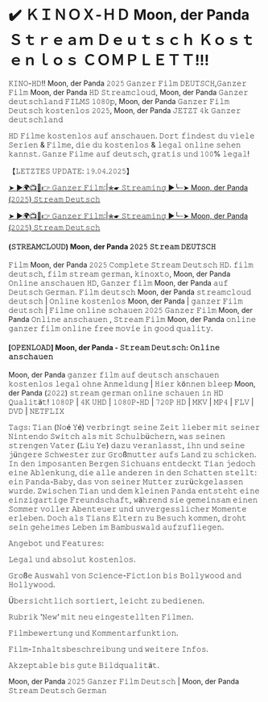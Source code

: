 # ✔️ ＫＩＮＯＸ-ＨＤ Moon, der Panda Ｓｔｒｅａｍ Ｄｅｕｔｓｃｈ Ｋｏｓｔｅｎｌｏｓ ＣＯＭＰＬＥＴＴ!!!

𝙺𝙸𝙽𝙾-𝙷𝙳!! Moon, der Panda 𝟸𝟶𝟸𝟻 𝙶𝚊𝚗𝚣𝚎𝚛 𝙵𝚒𝚕𝚖 𝙳𝙴𝚄𝚃𝚂𝙲𝙷,𝙶𝚊𝚗𝚣𝚎𝚛 𝙵𝚒𝚕𝚖 Moon, der Panda 𝙷𝙳 𝚂𝚝𝚛𝚎𝚊𝚖𝚌𝚕𝚘𝚞𝚍, Moon, der Panda 𝙶𝚊𝚗𝚣𝚎𝚛 𝚍𝚎𝚞𝚝𝚜𝚌𝚑𝚕𝚊𝚗𝚍 𝙵𝙸𝙻𝙼𝚂 𝟷𝟶𝟾𝟶𝚙, Moon, der Panda 𝙶𝚊𝚗𝚣𝚎𝚛 𝙵𝚒𝚕𝚖 𝙳𝚎𝚞𝚝𝚜𝚌𝚑 𝚔𝚘𝚜𝚝𝚎𝚗𝚕𝚘𝚜 𝟸𝟶𝟸𝟻, Moon, der Panda 𝙹𝙴𝚃𝚉𝚃 𝟺𝚔 𝙶𝚊𝚗𝚣𝚎𝚛 𝚍𝚎𝚞𝚝𝚜𝚌𝚑𝚕𝚊𝚗𝚍

𝙷𝙳 𝙵𝚒𝚕𝚖𝚎 𝚔𝚘𝚜𝚝𝚎𝚗𝚕𝚘𝚜 𝚊𝚞𝚏 𝚊𝚗𝚜𝚌𝚑𝚊𝚞𝚎𝚗. 𝙳𝚘𝚛𝚝 𝚏𝚒𝚗𝚍𝚎𝚜𝚝 𝚍𝚞 𝚟𝚒𝚎𝚕𝚎 𝚂𝚎𝚛𝚒𝚎𝚗 & 𝙵𝚒𝚕𝚖𝚎, 𝚍𝚒𝚎 𝚍𝚞 𝚔𝚘𝚜𝚝𝚎𝚗𝚕𝚘𝚜 & 𝚕𝚎𝚐𝚊𝚕 𝚘𝚗𝚕𝚒𝚗𝚎 𝚜𝚎𝚑𝚎𝚗 𝚔𝚊𝚗𝚗𝚜𝚝. 𝙶𝚊𝚗𝚣𝚎 𝙵𝚒𝚕𝚖𝚎 𝚊𝚞𝚏 𝚍𝚎𝚞𝚝𝚜𝚌𝚑, 𝚐𝚛𝚊𝚝𝚒𝚜 𝚞𝚗𝚍 𝟷𝟶𝟶% 𝚕𝚎𝚐𝚊𝚕!

【𝙻𝙴𝚃𝚉𝚃𝙴𝚂 𝚄𝙿𝙳𝙰𝚃𝙴: 𝟷𝟿.𝟶𝟺.𝟸𝟶𝟸𝟻】

[➤ ►🌍📺📱👉 𝙶𝚊𝚗𝚣𝚎𝚛 𝙵𝚒𝚕𝚖:|✮☛ 𝚂𝚝𝚛𝚎𝚊𝚖𝚒𝚗𝚐 ▶️╰┈➤ Moon, der Panda (𝟸𝟶𝟸𝟻) 𝚂𝚝𝚛𝚎𝚊𝚖 𝙳𝚎𝚞𝚝𝚜𝚌𝚑](https://t.co/W1lT5UeOhA)

[➤ ►🌍📺📱👉 𝙶𝚊𝚗𝚣𝚎𝚛 𝙵𝚒𝚕𝚖:|✮☛ 𝚂𝚝𝚛𝚎𝚊𝚖𝚒𝚗𝚐 ▶️╰┈➤ Moon, der Panda (𝟸𝟶𝟸𝟻) 𝚂𝚝𝚛𝚎𝚊𝚖 𝙳𝚎𝚞𝚝𝚜𝚌𝚑](https://t.co/W1lT5UeOhA)

#### (𝚂𝚃𝚁𝙴𝙰𝙼𝙲𝙻𝙾𝚄𝙳) Moon, der Panda 𝟸𝟶𝟸𝟻 𝚂𝚝𝚛𝚎𝚊𝚖 𝙳𝙴𝚄𝚃𝚂𝙲𝙷

𝙵𝚒𝚕𝚖 Moon, der Panda 𝟸𝟶𝟸𝟻 𝙲𝚘𝚖𝚙𝚕𝚎𝚝𝚎 𝚂𝚝𝚛𝚎𝚊𝚖 𝙳𝚎𝚞𝚝𝚜𝚌𝚑 𝙷𝙳. 𝚏𝚒𝚕𝚖 𝚍𝚎𝚞𝚝𝚜𝚌𝚑, 𝚏𝚒𝚕𝚖 𝚜𝚝𝚛𝚎𝚊𝚖 𝚐𝚎𝚛𝚖𝚊𝚗, 𝚔𝚒𝚗𝚘𝚡𝚝𝚘, Moon, der Panda 𝙾𝚗𝚕𝚒𝚗𝚎 𝚊𝚗𝚜𝚌𝚑𝚊𝚞𝚎𝚗 𝙷𝙳, 𝙶𝚊𝚗𝚣𝚎𝚛 𝚏𝚒𝚕𝚖 Moon, der Panda 𝚊𝚞𝚏 𝙳𝚎𝚞𝚝𝚜𝚌𝚑 𝙶𝚎𝚛𝚖𝚊𝚗. 𝙵𝚒𝚕𝚖 𝚍𝚎𝚞𝚝𝚜𝚌𝚑 Moon, der Panda 𝚜𝚝𝚛𝚎𝚊𝚖𝚌𝚕𝚘𝚞𝚍 𝚍𝚎𝚞𝚝𝚜𝚌𝚑 | 𝙾𝚗𝚕𝚒𝚗𝚎 𝚔𝚘𝚜𝚝𝚎𝚗𝚕𝚘𝚜 Moon, der Panda | 𝚐𝚊𝚗𝚣𝚎𝚛 𝙵𝚒𝚕𝚖 𝚍𝚎𝚞𝚝𝚜𝚌𝚑 | 𝙵𝚒𝚕𝚖𝚎 𝚘𝚗𝚕𝚒𝚗𝚎 𝚜𝚌𝚑𝚊𝚞𝚎𝚗 𝟸𝟶𝟸𝟻 𝙶𝚊𝚗𝚣𝚎𝚛 𝙵𝚒𝚕𝚖 Moon, der Panda 𝙾𝚗𝚕𝚒𝚗𝚎 𝚊𝚗𝚜𝚌𝚑𝚊𝚞𝚎𝚗 , 𝚂𝚝𝚛𝚎𝚊𝚖 𝙵𝚒𝚕𝚖 Moon, der Panda 𝚘𝚗𝚕𝚒𝚗𝚎 𝚐𝚊𝚗𝚣𝚎𝚛 𝚏𝚒𝚕𝚖 𝚘𝚗𝚕𝚒𝚗𝚎 𝚏𝚛𝚎𝚎 𝚖𝚘𝚟𝚒𝚎 𝚒𝚗 𝚐𝚘𝚘𝚍 𝚚𝚞𝚊𝚕𝚒𝚝𝚢.

#### [𝙾𝙿𝙴𝙽𝙻𝙾𝙰𝙳] Moon, der Panda - 𝚂𝚝𝚛𝚎𝚊𝚖 𝙳𝚎𝚞𝚝𝚜𝚌𝚑: 𝙾𝚗𝚕𝚒𝚗𝚎 𝚊𝚗𝚜𝚌𝚑𝚊𝚞𝚎𝚗

Moon, der Panda 𝚐𝚊𝚗𝚣𝚎𝚛 𝚏𝚒𝚕𝚖 𝚊𝚞𝚏 𝚍𝚎𝚞𝚝𝚜𝚌𝚑 𝚊𝚗𝚜𝚌𝚑𝚊𝚞𝚎𝚗 𝚔𝚘𝚜𝚝𝚎𝚗𝚕𝚘𝚜 𝚕𝚎𝚐𝚊𝚕 𝚘𝚑𝚗𝚎 𝙰𝚗𝚖𝚎𝚕𝚍𝚞𝚗𝚐 | 𝙷𝚒𝚎𝚛 𝚔ö𝚗𝚗𝚎𝚗 𝚋𝚕𝚎𝚎𝚙 Moon, der Panda (𝟸𝟶𝟸𝟸) 𝚜𝚝𝚛𝚎𝚊𝚖 𝚐𝚎𝚛𝚖𝚊𝚗 𝚘𝚗𝚕𝚒𝚗𝚎 𝚜𝚌𝚑𝚊𝚞𝚎𝚗 𝚒𝚗 𝙷𝙳 𝚀𝚞𝚊𝚕𝚒𝚝ä𝚝! 𝟷𝟶𝟾𝟶𝙿 | 𝟺𝙺 𝚄𝙷𝙳 | 𝟷𝟶𝟾𝟶𝙿-𝙷𝙳 | 𝟽𝟸𝟶𝙿 𝙷𝙳 | 𝙼𝙺𝚅 | 𝙼𝙿𝟺 | 𝙵𝙻𝚅 | 𝙳𝚅𝙳 | 𝙽𝙴𝚃𝙵𝙻𝙸𝚇

𝚃𝚊𝚐𝚜: 𝚃𝚒𝚊𝚗 (𝙽𝚘é 𝚈é) 𝚟𝚎𝚛𝚋𝚛𝚒𝚗𝚐𝚝 𝚜𝚎𝚒𝚗𝚎 𝚉𝚎𝚒𝚝 𝚕𝚒𝚎𝚋𝚎𝚛 𝚖𝚒𝚝 𝚜𝚎𝚒𝚗𝚎𝚛 𝙽𝚒𝚗𝚝𝚎𝚗𝚍𝚘 𝚂𝚠𝚒𝚝𝚌𝚑 𝚊𝚕𝚜 𝚖𝚒𝚝 𝚂𝚌𝚑𝚞𝚕𝚋ü𝚌𝚑𝚎𝚛𝚗, 𝚠𝚊𝚜 𝚜𝚎𝚒𝚗𝚎𝚗 𝚜𝚝𝚛𝚎𝚗𝚐𝚎𝚗 𝚅𝚊𝚝𝚎𝚛 (𝙻𝚒𝚞 𝚈𝚎) 𝚍𝚊𝚣𝚞 𝚟𝚎𝚛𝚊𝚗𝚕𝚊𝚜𝚜𝚝, 𝚒𝚑𝚗 𝚞𝚗𝚍 𝚜𝚎𝚒𝚗𝚎 𝚓ü𝚗𝚐𝚎𝚛𝚎 𝚂𝚌𝚑𝚠𝚎𝚜𝚝𝚎𝚛 𝚣𝚞𝚛 𝙶𝚛𝚘ß𝚖𝚞𝚝𝚝𝚎𝚛 𝚊𝚞𝚏𝚜 𝙻𝚊𝚗𝚍 𝚣𝚞 𝚜𝚌𝚑𝚒𝚌𝚔𝚎𝚗. 𝙸𝚗 𝚍𝚎𝚗 𝚒𝚖𝚙𝚘𝚜𝚊𝚗𝚝𝚎𝚗 𝙱𝚎𝚛𝚐𝚎𝚗 𝚂𝚒𝚌𝚑𝚞𝚊𝚗𝚜 𝚎𝚗𝚝𝚍𝚎𝚌𝚔𝚝 𝚃𝚒𝚊𝚗 𝚓𝚎𝚍𝚘𝚌𝚑 𝚎𝚒𝚗𝚎 𝙰𝚋𝚕𝚎𝚗𝚔𝚞𝚗𝚐, 𝚍𝚒𝚎 𝚊𝚕𝚕𝚎 𝚊𝚗𝚍𝚎𝚛𝚎𝚗 𝚒𝚗 𝚍𝚎𝚗 𝚂𝚌𝚑𝚊𝚝𝚝𝚎𝚗 𝚜𝚝𝚎𝚕𝚕𝚝: 𝚎𝚒𝚗 𝙿𝚊𝚗𝚍𝚊-𝙱𝚊𝚋𝚢, 𝚍𝚊𝚜 𝚟𝚘𝚗 𝚜𝚎𝚒𝚗𝚎𝚛 𝙼𝚞𝚝𝚝𝚎𝚛 𝚣𝚞𝚛ü𝚌𝚔𝚐𝚎𝚕𝚊𝚜𝚜𝚎𝚗 𝚠𝚞𝚛𝚍𝚎. 𝚉𝚠𝚒𝚜𝚌𝚑𝚎𝚗 𝚃𝚒𝚊𝚗 𝚞𝚗𝚍 𝚍𝚎𝚖 𝚔𝚕𝚎𝚒𝚗𝚎𝚗 𝙿𝚊𝚗𝚍𝚊 𝚎𝚗𝚝𝚜𝚝𝚎𝚑𝚝 𝚎𝚒𝚗𝚎 𝚎𝚒𝚗𝚣𝚒𝚐𝚊𝚛𝚝𝚒𝚐𝚎 𝙵𝚛𝚎𝚞𝚗𝚍𝚜𝚌𝚑𝚊𝚏𝚝, 𝚠ä𝚑𝚛𝚎𝚗𝚍 𝚜𝚒𝚎 𝚐𝚎𝚖𝚎𝚒𝚗𝚜𝚊𝚖 𝚎𝚒𝚗𝚎𝚗 𝚂𝚘𝚖𝚖𝚎𝚛 𝚟𝚘𝚕𝚕𝚎𝚛 𝙰𝚋𝚎𝚗𝚝𝚎𝚞𝚎𝚛 𝚞𝚗𝚍 𝚞𝚗𝚟𝚎𝚛𝚐𝚎𝚜𝚜𝚕𝚒𝚌𝚑𝚎𝚛 𝙼𝚘𝚖𝚎𝚗𝚝𝚎 𝚎𝚛𝚕𝚎𝚋𝚎𝚗. 𝙳𝚘𝚌𝚑 𝚊𝚕𝚜 𝚃𝚒𝚊𝚗𝚜 𝙴𝚕𝚝𝚎𝚛𝚗 𝚣𝚞 𝙱𝚎𝚜𝚞𝚌𝚑 𝚔𝚘𝚖𝚖𝚎𝚗, 𝚍𝚛𝚘𝚑𝚝 𝚜𝚎𝚒𝚗 𝚐𝚎𝚑𝚎𝚒𝚖𝚎𝚜 𝙻𝚎𝚋𝚎𝚗 𝚒𝚖 𝙱𝚊𝚖𝚋𝚞𝚜𝚠𝚊𝚕𝚍 𝚊𝚞𝚏𝚣𝚞𝚏𝚕𝚒𝚎𝚐𝚎𝚗.

𝙰𝚗𝚐𝚎𝚋𝚘𝚝 𝚞𝚗𝚍 𝙵𝚎𝚊𝚝𝚞𝚛𝚎𝚜:

𝙻𝚎𝚐𝚊𝚕 𝚞𝚗𝚍 𝚊𝚋𝚜𝚘𝚕𝚞𝚝 𝚔𝚘𝚜𝚝𝚎𝚗𝚕𝚘𝚜.

𝙶𝚛𝚘ß𝚎 𝙰𝚞𝚜𝚠𝚊𝚑𝚕 𝚟𝚘𝚗 𝚂𝚌𝚒𝚎𝚗𝚌𝚎-𝙵𝚒𝚌𝚝𝚒𝚘𝚗 𝚋𝚒𝚜 𝙱𝚘𝚕𝚕𝚢𝚠𝚘𝚘𝚍 𝚊𝚗𝚍 𝙷𝚘𝚕𝚕𝚢𝚠𝚘𝚘𝚍.

Ü𝚋𝚎𝚛𝚜𝚒𝚌𝚑𝚝𝚕𝚒𝚌𝚑 𝚜𝚘𝚛𝚝𝚒𝚎𝚛𝚝, 𝚕𝚎𝚒𝚌𝚑𝚝 𝚣𝚞 𝚋𝚎𝚍𝚒𝚎𝚗𝚎𝚗.

𝚁𝚞𝚋𝚛𝚒𝚔 '𝙽𝚎𝚠' 𝚖𝚒𝚝 𝚗𝚎𝚞 𝚎𝚒𝚗𝚐𝚎𝚜𝚝𝚎𝚕𝚕𝚝𝚎𝚗 𝙵𝚒𝚕𝚖𝚎𝚗.

𝙵𝚒𝚕𝚖𝚋𝚎𝚠𝚎𝚛𝚝𝚞𝚗𝚐 𝚞𝚗𝚍 𝙺𝚘𝚖𝚖𝚎𝚗𝚝𝚊𝚛𝚏𝚞𝚗𝚔𝚝𝚒𝚘𝚗.

𝙵𝚒𝚕𝚖-𝙸𝚗𝚑𝚊𝚕𝚝𝚜𝚋𝚎𝚜𝚌𝚑𝚛𝚎𝚒𝚋𝚞𝚗𝚐 𝚞𝚗𝚍 𝚠𝚎𝚒𝚝𝚎𝚛𝚎 𝙸𝚗𝚏𝚘𝚜.

𝙰𝚔𝚣𝚎𝚙𝚝𝚊𝚋𝚕𝚎 𝚋𝚒𝚜 𝚐𝚞𝚝𝚎 𝙱𝚒𝚕𝚍𝚚𝚞𝚊𝚕𝚒𝚝ä𝚝.

Moon, der Panda 𝟸𝟶𝟸𝟻 𝙶𝚊𝚗𝚣𝚎𝚛 𝙵𝚒𝚕𝚖 𝙳𝚎𝚞𝚝𝚜𝚌𝚑 | Moon, der Panda 𝚂𝚝𝚛𝚎𝚊𝚖 𝙳𝚎𝚞𝚝𝚜𝚌𝚑 𝙶𝚎𝚛𝚖𝚊𝚗
